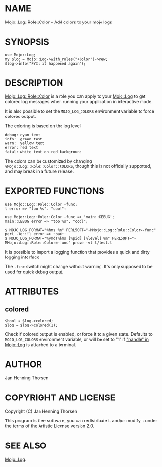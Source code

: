 # NAME

Mojo::Log::Role::Color - Add colors to your mojo logs

# SYNOPSIS

    use Mojo::Log;
    my $log = Mojo::Log->with_roles("+Color")->new;
    $log->info("FYI: it happened again");

# DESCRIPTION

[Mojo::Log::Role::Color](https://metacpan.org/pod/Mojo%3A%3ALog%3A%3ARole%3A%3AColor) is a role you can apply to your [Mojo::Log](https://metacpan.org/pod/Mojo%3A%3ALog) to get
colored log messages when running your application in interactive mode.

It is also possible to set the `MOJO_LOG_COLORS` environment variable to force
colored output.

The coloring is based on the log level:

    debug: cyan text
    info:  green text
    warn:  yellow text
    error: red text
    fatal: white text on red background

The colors can be customized by changing `%Mojo::Log::Role::Color::COLORS`,
though this is not officially supported, and may break in a future release.

# EXPORTED FUNCTIONS

    use Mojo::Log::Role::Color -func;
    l error => "too %s", "cool";

    use Mojo::Log::Role::Color -func => 'main::DEBUG';
    main::DEBUG error => "too %s", "cool";

    $ MOJO_LOG_FORMAT="%hms %m" PERL5OPT="-MMojo::Log::Role::Color=-func" perl -le'::l error => "bad"'
    $ MOJO_LOG_FORMAT="%ymdT%hms [%pid] [%level] %m" PERL5OPT="-MMojo::Log::Role::Color=-func" prove -vl t/test.t

It is possible to import a logging function that provides a quick and dirty
logging interface.

The `-func` switch might change without warning. It's only supposed to be used
for quick debug output.

# ATTRIBUTES

## colored

    $bool = $log->colored;
    $log = $log->colored(1);

Check if colored output is enabled, or force it to a given state.  Defaults to
`MOJO_LOG_COLORS` environment variable, or will be set to "1" if
["handle" in Mojo::Log](https://metacpan.org/pod/Mojo%3A%3ALog#handle) is attached to a terminal.

# AUTHOR

Jan Henning Thorsen

# COPYRIGHT AND LICENSE

Copyright (C) Jan Henning Thorsen

This program is free software, you can redistribute it and/or modify it under
the terms of the Artistic License version 2.0.

# SEE ALSO

[Mojo::Log](https://metacpan.org/pod/Mojo%3A%3ALog).
